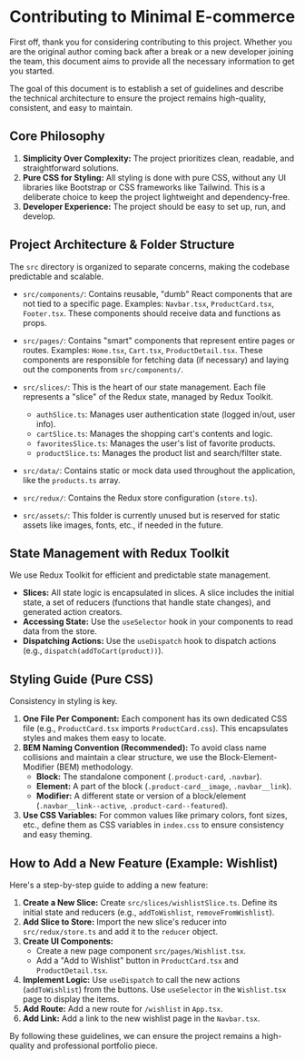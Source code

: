 # Contributing to Minimal E-commerce

First off, thank you for considering contributing to this project. Whether you are the original author coming back after a break or a new developer joining the team, this document aims to provide all the necessary information to get you started.

The goal of this document is to establish a set of guidelines and describe the technical architecture to ensure the project remains high-quality, consistent, and easy to maintain.

## Core Philosophy

1.  **Simplicity Over Complexity:** The project prioritizes clean, readable, and straightforward solutions.
2.  **Pure CSS for Styling:** All styling is done with pure CSS, without any UI libraries like Bootstrap or CSS frameworks like Tailwind. This is a deliberate choice to keep the project lightweight and dependency-free.
3.  **Developer Experience:** The project should be easy to set up, run, and develop.

## Project Architecture & Folder Structure

The `src` directory is organized to separate concerns, making the codebase predictable and scalable.

-   `src/components/`: Contains reusable, "dumb" React components that are not tied to a specific page. Examples: `Navbar.tsx`, `ProductCard.tsx`, `Footer.tsx`. These components should receive data and functions as props.

-   `src/pages/`: Contains "smart" components that represent entire pages or routes. Examples: `Home.tsx`, `Cart.tsx`, `ProductDetail.tsx`. These components are responsible for fetching data (if necessary) and laying out the components from `src/components/`.

-   `src/slices/`: This is the heart of our state management. Each file represents a "slice" of the Redux state, managed by Redux Toolkit.
    -   `authSlice.ts`: Manages user authentication state (logged in/out, user info).
    -   `cartSlice.ts`: Manages the shopping cart's contents and logic.
    -   `favoritesSlice.ts`: Manages the user's list of favorite products.
    -   `productSlice.ts`: Manages the product list and search/filter state.

-   `src/data/`: Contains static or mock data used throughout the application, like the `products.ts` array.

-   `src/redux/`: Contains the Redux store configuration (`store.ts`).

-   `src/assets/`: This folder is currently unused but is reserved for static assets like images, fonts, etc., if needed in the future.

## State Management with Redux Toolkit

We use Redux Toolkit for efficient and predictable state management.

-   **Slices:** All state logic is encapsulated in slices. A slice includes the initial state, a set of reducers (functions that handle state changes), and generated action creators.
-   **Accessing State:** Use the `useSelector` hook in your components to read data from the store.
-   **Dispatching Actions:** Use the `useDispatch` hook to dispatch actions (e.g., `dispatch(addToCart(product))`).

## Styling Guide (Pure CSS)

Consistency in styling is key.

1.  **One File Per Component:** Each component has its own dedicated CSS file (e.g., `ProductCard.tsx` imports `ProductCard.css`). This encapsulates styles and makes them easy to locate.
2.  **BEM Naming Convention (Recommended):** To avoid class name collisions and maintain a clear structure, we use the Block-Element-Modifier (BEM) methodology.
    -   **Block:** The standalone component (`.product-card`, `.navbar`).
    -   **Element:** A part of the block (`.product-card__image`, `.navbar__link`).
    -   **Modifier:** A different state or version of a block/element (`.navbar__link--active`, `.product-card--featured`).
3.  **Use CSS Variables:** For common values like primary colors, font sizes, etc., define them as CSS variables in `index.css` to ensure consistency and easy theming.

## How to Add a New Feature (Example: Wishlist)

Here's a step-by-step guide to adding a new feature:

1.  **Create a New Slice:** Create `src/slices/wishlistSlice.ts`. Define its initial state and reducers (e.g., `addToWishlist`, `removeFromWishlist`).
2.  **Add Slice to Store:** Import the new slice's reducer into `src/redux/store.ts` and add it to the `reducer` object.
3.  **Create UI Components:**
    -   Create a new page component `src/pages/Wishlist.tsx`.
    -   Add a "Add to Wishlist" button in `ProductCard.tsx` and `ProductDetail.tsx`.
4.  **Implement Logic:** Use `useDispatch` to call the new actions (`addToWishlist`) from the buttons. Use `useSelector` in the `Wishlist.tsx` page to display the items.
5.  **Add Route:** Add a new route for `/wishlist` in `App.tsx`.
6.  **Add Link:** Add a link to the new wishlist page in the `Navbar.tsx`.

By following these guidelines, we can ensure the project remains a high-quality and professional portfolio piece. 
